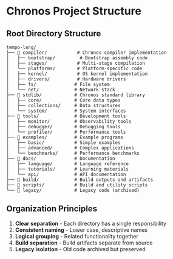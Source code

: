 # Chronos Project Structure

## Root Directory Structure

```
tempo-lang/
├── 📁 compiler/           # Chronos compiler implementation
│   ├── bootstrap/         # Bootstrap assembly code
│   ├── stages/           # Multi-stage compilation
│   └── platforms/        # Platform-specific code
│   ├── kernel/           # OS kernel implementation
│   ├── drivers/          # Hardware drivers
│   ├── fs/              # File system
│   └── net/             # Network stack
├── 📁 stdlib/            # Chronos standard library
│   ├── core/            # Core data types
│   ├── collections/     # Data structures
│   └── system/          # System interfaces
├── 📁 tools/             # Development tools
│   ├── monitor/         # Observability tools
│   ├── debugger/        # Debugging tools
│   └── profiler/        # Performance tools
├── 📁 examples/          # Example programs
│   ├── basic/           # Simple examples
│   ├── advanced/        # Complex applications
│   └── benchmarks/      # Performance benchmarks
├── 📁 docs/              # Documentation
│   ├── language/        # Language reference
│   ├── tutorials/       # Learning materials
│   └── api/             # API documentation
├── 📁 build/             # Build outputs and artifacts
├── 📁 scripts/           # Build and utility scripts
└── 📁 legacy/            # Legacy code (archived)
```

## Organization Principles

1. **Clear separation** - Each directory has a single responsibility
2. **Consistent naming** - Lower case, descriptive names
3. **Logical grouping** - Related functionality together
4. **Build separation** - Build artifacts separate from source
5. **Legacy isolation** - Old code archived but preserved